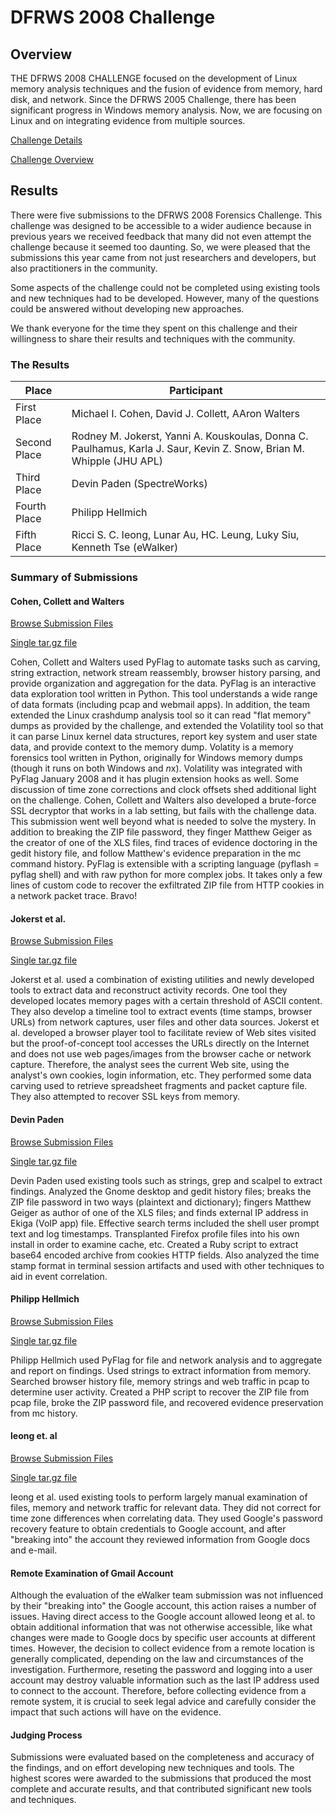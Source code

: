 # DFRWS 2008 Challenge

## Overview

THE DFRWS 2008 CHALLENGE focused on the development of Linux memory analysis techniques and the fusion of evidence from memory, hard disk, and network. Since the DFRWS 2005 Challenge, there has been significant progress in Windows memory analysis. Now, we are focusing on Linux and on integrating evidence from multiple sources.

[Challenge Details](../details/)

[Challenge Overview](../)

## Results

There were five submissions to the DFRWS 2008 Forensics Challenge. This challenge was designed to be accessible to a wider audience because in previous years we received feedback that many did not even attempt the challenge because it seemed too daunting. So, we were pleased that the submissions this year came from not just researchers and developers, but also practitioners in the community.

Some aspects of the challenge could not be completed using existing tools and new techniques had to be developed. However, many of the questions could be answered without developing new approaches.

We thank everyone for the time they spent on this challenge and their willingness to share their results and techniques with the community.

### The Results
Place | Participant
----- | -----------
First Place | Michael I. Cohen, David J. Collett, AAron Walters
Second Place | Rodney M. Jokerst, Yanni A. Kouskoulas, Donna C. Paulhamus, Karla J. Saur, Kevin Z. Snow, Brian M. Whipple (JHU APL)
Third Place | Devin Paden (SpectreWorks)
Fourth Place | Philipp Hellmich
Fifth Place | Ricci S. C. Ieong, Lunar Au, HC. Leung, Luky Siu, Kenneth Tse (eWalker)

### Summary of Submissions
#### Cohen, Collett and Walters

[Browse Submission Files](./Cohen_Collet_Walters/)

[Single tar.gz file](./Cohen_Collet_Walters.tar.gz)

Cohen, Collett and Walters used PyFlag to automate tasks such as carving, string extraction, network stream reassembly, browser history parsing, and provide organization and aggregation for the data. PyFlag is an interactive data exploration tool written in Python. This tool understands a wide range of data formats (including pcap and webmail apps). In addition, the team extended the Linux crashdump analysis tool so it can read "flat memory" dumps as provided by the challenge, and extended the Volatility tool so that it can parse Linux kernel data structures, report key system and user state data, and provide context to the memory dump. Volatity is a memory forensics tool written in Python, originally for Windows memory dumps (though it runs on both Windows and *n*x). Volatility was integrated with PyFlag January 2008 and it has plugin extension hooks as well. Some discussion of time zone corrections and clock offsets shed additional light on the challenge. Cohen, Collett and Walters also developed a brute-force SSL decryptor that works in a lab setting, but fails with the challenge data. This submission went well beyond what is needed to solve the mystery. In addition to breaking the ZIP file password, they finger Matthew Geiger as the creator of one of the XLS files, find traces of evidence doctoring in the gedit history file, and follow Matthew's evidence preparation in the mc command history. PyFlag is extensible with a scripting language (pyflash = pyflag shell) and with raw python for more complex jobs. It takes only a few lines of custom code to recover the exfiltrated ZIP file from HTTP cookies in a network packet trace. Bravo!

#### Jokerst et al.

[Browse Submission Files](./JHU_APL/)

[Single tar.gz file](./JHU_APL.tar.gz)

Jokerst et al. used a combination of existing utilities and newly developed tools to extract data and reconstruct activity records. One tool they developed locates memory pages with a certain threshold of ASCII content. They also develop a timeline tool to extract events (time stamps, browser URLs) from network captures, user files and other data sources. Jokerst et al. developed a browser player tool to facilitate review of Web sites visited but the proof-of-concept tool accesses the URLs directly on the Internet and does not use web pages/images from the browser cache or network capture. Therefore, the analyst sees the current Web site, using the analyst's own cookies, login information, etc. They performed some data carving used to retrieve spreadsheet fragments and packet capture file. They also attempted to recover SSL keys from memory.

#### Devin Paden

[Browse Submission Files](./Devin_Paden/)

[Single tar.gz file](./Devin_Paden.tar.gz)

Devin Paden used existing tools such as strings, grep and scalpel to extract findings. Analyzed the Gnome desktop and gedit history files; breaks the ZIP file password in two ways (plaintext and dictionary); fingers Matthew Geiger as author of one of the XLS files; and finds external IP address in Ekiga (VoIP app) file. Effective search terms included the shell user prompt text and log timestamps. Transplanted Firefox profile files into his own install in order to examine cache, etc. Created a Ruby script to extract base64 encoded archive from cookies HTTP fields. Also analyzed the time stamp format in terminal session artifacts and used with other techniques to aid in event correlation.

#### Philipp Hellmich

[Browse Submission Files](./Philipp_Hellmich/)

[Single tar.gz file](./Philipp_Hellmich.tar.gz)

Philipp Hellmich used PyFlag for file and network analysis and to aggregate and report on findings. Used strings to extract information from memory. Searched browser history file, memory strings and web traffic in pcap to determine user activity. Created a PHP script to recover the ZIP file from pcap file, broke the ZIP password file, and recovered evidence preservation from mc history.

#### leong et. al

[Browse Submission Files](./eWalker/)

[Single tar.gz file](./eWalker.tar.gz)

Ieong et al. used existing tools to perform largely manual examination of files, memory and network traffic for relevant data. They did not correct for time zone differences when correlating data. They used Google's password recovery feature to obtain credentials to Google account, and after "breaking into" the account they reviewed information from Google docs and e-mail.

#### Remote Examination of Gmail Account

Although the evaluation of the eWalker team submission was not influenced by their "breaking into" the Google account, this action raises a number of issues. Having direct access to the Google account allowed Ieong et al. to obtain additional information that was not otherwise accessible, like what changes were made to Google docs by specific user accounts at different times. However, the decision to collect evidence from a remote location is generally complicated, depending on the law and circumstances of the investigation. Furthermore, reseting the password and logging into a user account may destroy valuable information such as the last IP address used to connect to the account. Therefore, before collecting evidence from a remote system, it is crucial to seek legal advice and carefully consider the impact that such actions will have on the evidence.

#### Judging Process

Submissions were evaluated based on the completeness and accuracy of the findings, and on effort developing new techniques and tools. The highest scores were awarded to the submissions that produced the most complete and accurate results, and that contributed significant new tools and techniques.



